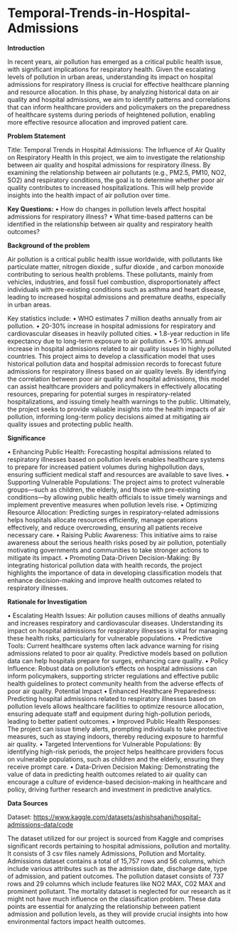 # Temporal-Trends-in-Hospital-Admissions

**Introduction**

In recent years, air pollution has emerged as a critical public health issue, with significant implications for respiratory health. Given the escalating levels of pollution in urban areas, understanding its impact on hospital admissions for respiratory illness is crucial for effective healthcare planning and resource allocation.
In this phase, by analyzing historical data on air quality and hospital admissions, we aim to identify patterns and correlations that can inform healthcare providers and policymakers on the preparedness of healthcare systems during periods of heightened pollution, enabling more effective resource allocation and improved patient care.

**Problem Statement**

Title: Temporal Trends in Hospital Admissions: The Influence of Air Quality on Respiratory
Health
In this project, we aim to investigate the relationship between air quality and hospital admissions for respiratory illness. By examining the relationship between air pollutants (e.g., PM2.5, PM10, NO2, SO2) and respiratory conditions, the goal is to determine whether poor air quality contributes to increased hospitalizations. This will help provide insights into the health impact of air pollution over time.

**Key Questions:**
• How do changes in pollution levels affect hospital admissions for respiratory illness?
• What time-based patterns can be identified in the relationship between air quality and respiratory health outcomes?

**Background of the problem**

Air pollution is a critical public health issue worldwide, with pollutants like particulate matter, nitrogen dioxide , sulfur dioxide , and carbon monoxide contributing to serious health problems. These pollutants, mainly from vehicles, industries, and fossil fuel combustion, disproportionately affect individuals with pre-existing conditions such as asthma and heart disease, leading to increased hospital admissions and premature deaths, especially in urban areas.

Key statistics include:
• WHO estimates 7 million deaths annually from air pollution.
 • 20-30% increase in hospital admissions for respiratory and cardiovascular diseases in heavily polluted cities.
• 1.8-year reduction in life expectancy due to long-term exposure to air pollution.
• 5-10% annual increase in hospital admissions related to air quality issues in highly polluted countries.
This project aims to develop a classification model that uses historical pollution data and hospital admission records to forecast future admissions for respiratory illness based on air quality levels. By identifying the correlation between poor air quality and hospital admissions, this model can assist healthcare providers and policymakers in effectively allocating resources, preparing for potential surges in respiratory-related hospitalizations, and issuing timely health warnings to the public. Ultimately, the project seeks to provide valuable insights into the health impacts of air pollution, informing long-term policy decisions aimed at mitigating air quality issues and protecting public health.

**Significance**

• Enhancing Public Health: Forecasting hospital admissions related to respiratory illnesses based on pollution levels enables healthcare systems to prepare for increased patient volumes during highpollution days, ensuring sufficient medical staff and resources are available to save lives.
• Supporting Vulnerable Populations: The project aims to protect vulnerable groups—such as children, the elderly, and those with pre-existing conditions—by allowing public health officials to issue timely warnings and implement preventive measures when pollution levels rise.
• Optimizing Resource Allocation: Predicting surges in respiratory-related admissions helps hospitals allocate resources efficiently, manage operations effectively, and reduce overcrowding, ensuring all patients receive necessary care.
• Raising Public Awareness: This initiative aims to raise awareness about the serious health risks posed by air pollution, potentially motivating governments and communities to take stronger actions to mitigate its impact.
• Promoting Data-Driven Decision-Making: By integrating historical pollution data with health records, the project highlights the importance of data in developing classification models that enhance decision-making and improve health outcomes related to respiratory illnesses.

**Rationale for Investigation**

• Escalating Health Issues: Air pollution causes millions of deaths annually and increases respiratory and cardiovascular diseases. Understanding its impact on hospital admissions for respiratory illnesses is vital for managing these health risks, particularly for vulnerable populations.
• Predictive Tools: Current healthcare systems often lack advance warning for rising admissions related to poor air quality. Predictive models based on pollution data can help hospitals prepare for surges, enhancing care quality.
• Policy Influence: Robust data on pollution’s effects on hospital admissions can inform policymakers, supporting stricter regulations and effective public health guidelines to protect community health from the adverse effects of poor air quality.
Potential Impact
• Enhanced Healthcare Preparedness: Predicting hospital admissions related to respiratory illnesses based on pollution levels allows healthcare facilities to optimize resource allocation, ensuring adequate staff and equipment during high-pollution periods, leading to better patient outcomes.
• Improved Public Health Responses: The project can issue timely alerts, prompting individuals to take protective measures, such as staying indoors, thereby reducing exposure to harmful air quality.
• Targeted Interventions for Vulnerable Populations: By identifying high-risk periods, the project helps healthcare providers focus on vulnerable populations, such as children and the elderly, ensuring they receive prompt care.
• Data-Driven Decision Making: Demonstrating the value of data in predicting health outcomes related to air quality can encourage a culture of evidence-based decision-making in healthcare and policy, driving further research and investment in predictive analytics.

**Data Sources**

Dataset: https://www.kaggle.com/datasets/ashishsahani/hospital-admissions-data/code

The dataset utilized for our project is sourced from Kaggle and comprises significant records pertaining to hospital admissions, pollution and mortality. It consists of 3 csv files namely Admissions, Pollution and Mortality. Admissions dataset contains a total of 15,757 rows and 56 columns, which include various attributes such as the admission date, discharge date, type of admission, and patient outcomes. The pollution dataset consists of 737 rows and 29 columns which include features like NO2 MAX, C02 MAX and prominent pollutant. The mortality dataset is neglected for our research as it might not have much influence on the classification problem. These data points are essential for analyzing the relationship between patient admission and pollution levels, as they will provide crucial insights into how environmental factors impact health outcomes.
